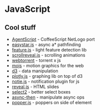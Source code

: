 # JavaScript

## Cool stuff
* [AgentScript](agentscript.org) - CoffeeScript NetLogo port
* [easystar.js](https://github.com/prettymuchbryce/easystarjs) - async a\* pathfinding
* [feature.js](https://github.com/viljamis/feature.js) - light feature detection lib
* [scrollreveal.js](https://github.com/jlmakes/scrollreveal.js) - scrolling animations
* [webtorrent](https://github.com/feross/webtorrent) - torrent x js
* [mojs](https://github.com/legomushroom/mojs) - motion graphics for the web
* [d3](https://d3js.org/) - data manipulation
* [plotly.js](https://github.com/plotly/plotly.js) - graphing lib on top of d3
* [notie.js](https://github.com/jaredreich/notie.js) - notification plugin for js
* [reveal.js](https://github.com/hakimel/reveal.js) - HTML slides
* [select2](https://select2.github.io/) - better select boxes
* [async-then](https://github.com/rstacruz/async-then) - manipulate async ops
* [popper.js](https://github.com/FezVrasta/popper.js) - poppers on side of element
